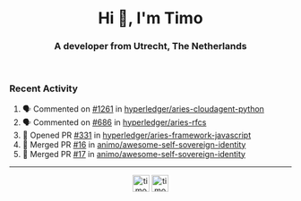 <h1 align="center">Hi 👋, I'm Timo</h1>
<h3 align="center">A developer from Utrecht, The Netherlands</h3>
<br/>
<!-- https://github.com/rahuldkjain/github-profile-readme-generator --!>

<!--  <p align="left"><img src="https://github-readme-stats.vercel.app/api?username=timoglastra&show_icons=true&count_private=true&" alt="timoglastra" /></p> --!>

<!--
Github language stats
<p align="left"><img src="https://github-readme-stats.vercel.app/api/top-langs/?username=timoglastra&layout=compact" alt="timoglastra" /><p>
-->

<!-- Codestats language stats -->
<!-- <p align="left"><img src="https://codestats-readme.vercel.app/api/top-langs/?username=timoglastra&layout=compact&language_count=12" alt="timoglastra" /><p>    --!>
  
<h3>Recent Activity</h3>

<!--START_SECTION:activity-->
1. 🗣 Commented on [#1261](https://github.com/hyperledger/aries-cloudagent-python/issues/1261) in [hyperledger/aries-cloudagent-python](https://github.com/hyperledger/aries-cloudagent-python)
2. 🗣 Commented on [#686](https://github.com/hyperledger/aries-rfcs/issues/686) in [hyperledger/aries-rfcs](https://github.com/hyperledger/aries-rfcs)
3. 💪 Opened PR [#331](https://github.com/hyperledger/aries-framework-javascript/pull/331) in [hyperledger/aries-framework-javascript](https://github.com/hyperledger/aries-framework-javascript)
4. 🎉 Merged PR [#16](https://github.com/animo/awesome-self-sovereign-identity/pull/16) in [animo/awesome-self-sovereign-identity](https://github.com/animo/awesome-self-sovereign-identity)
5. 🎉 Merged PR [#17](https://github.com/animo/awesome-self-sovereign-identity/pull/17) in [animo/awesome-self-sovereign-identity](https://github.com/animo/awesome-self-sovereign-identity)
<!--END_SECTION:activity-->

---

<p align="center">
<a href="https://twitter.com/timoglastra" target="blank"><img align="center" src="https://cdn.jsdelivr.net/npm/simple-icons@3.0.1/icons/twitter.svg" alt="timoglastra" height="30" width="30" /></a>
<a href="https://linkedin.com/in/timoglastra" target="blank"><img align="center" src="https://cdn.jsdelivr.net/npm/simple-icons@3.0.1/icons/linkedin.svg" alt="timoglastra" height="30" width="30" /></a>
</p>



